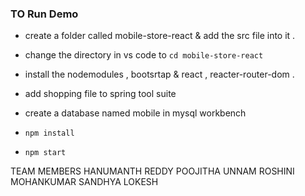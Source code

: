 

### TO Run Demo



-  create a folder called mobile-store-react & add the src file into it . 

- change the directory in vs code to `cd mobile-store-react`

- install the nodemodules , bootsrtap & react , reacter-router-dom .

- add shopping file to spring tool suite 

- create a database named mobile in mysql workbench 

- `npm install` 

- `npm start`





TEAM MEMBERS 
HANUMANTH REDDY 
POOJITHA UNNAM
ROSHINI MOHANKUMAR
SANDHYA LOKESH
